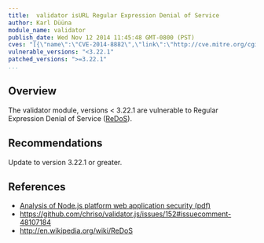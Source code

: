 ```yaml
---
title:  validator isURL Regular Expression Denial of Service
author: Karl Düüna
module_name: validator
publish_date: Wed Nov 12 2014 11:45:48 GMT-0800 (PST) 
cves: "[{\"name\":\"CVE-2014-8882\",\"link\":\"http://cve.mitre.org/cgi-bin/cvename.cgi?name=CVE-2014-8882\"}]"
vulnerable_versions: "<3.22.1"
patched_versions: ">=3.22.1"
...
```


## Overview

The validator module, versions < 3.22.1 are vulnerable to Regular Expression Denial of Service ([ReDoS](http://en.wikipedia.org/wiki/ReDoS)). 


## Recommendations

Update to version 3.22.1 or greater.

## References
- [Analysis of Node.js platform web application security (pdf)](http://lab.cs.ttu.ee/dl93)
- https://github.com/chriso/validator.js/issues/152#issuecomment-48107184
- http://en.wikipedia.org/wiki/ReDoS
